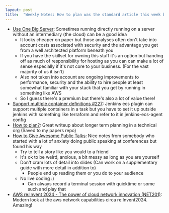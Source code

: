 ```yaml
---
layout: post
title:  "Weekly Notes: How to plan was the standard article this week but One Big Server was a fun read too"
---
```


* [Use One Big Server](https://specbranch.com/posts/one-big-server/): Sometimes running directly running on a server without an intermediary (the cloud) can be a good idea
  * It looks cheaper on paper but those analyses often don't take into account costs associated with security and the advantage you get from a well architected platform beneath you
  * If you have the skillset for owning this stuff it's an option but handing off as much of responsibility for hosting as you can can make a lot of sense especially if it's not core to your business. (For the vast majority of us it isn't)
  * Also not taken into account are ongoing improvements to performance, security and the ability to hire people at least somewhat familiar with your stack that you get by running in something like AWS
  * So I guess there's a premium but there's also a lot of value there!
* [Support multiple container definitions #227](https://github.com/jenkinsci/amazon-ecs-plugin/issues/227): Jenkins ecs plugin can support multiple containers in a task but you have to set it up outside jenkins with something like terraform and refer to it in jenkins-ecs-agent config
* [How to plan?](https://kellanem.com/notes/how-to-plan): Great writeup about longer term planning in a technical org (Saved to my papers repo)
* [How to Give Awesome Public Talks](https://medium.com/@agafonkin/how-to-give-awesome-public-talks-a2b727f4bc24): Nice notes from somebody who started with a lot of anxiety doing public speaking at conferences but found his way
  * Try to tell a story like you would to a friend
  * It's ok to be weird, anxious, a bit messy as long as you are yourself
  * Don't cram lots of detail into slides (Can work on a supplementary guide with more detail in addition to)
    * People end up reading them or you do to your audience
  * No live coding :)
    * Can always record a terminal session with quicktime or some such and play that
* [AWS re:Invent 2024 - The power of cloud network innovation (NET201)](https://www.youtube.com/watch?v=MzpzJLBUZDc): Modern look at the aws network capabilities circa re:Invent2024. Amazing!
